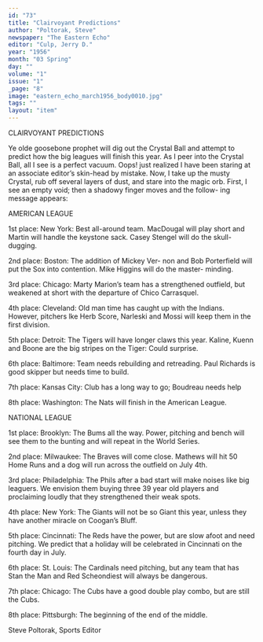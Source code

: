 ```yaml
---
id: "73"
title: "Clairvoyant Predictions"
author: "Poltorak, Steve"
newspaper: "The Eastern Echo"
editor: "Culp, Jerry D."
year: "1956"
month: "03 Spring"
day: ""
volume: "1"
issue: "1"
_page: "8"
image: "eastern_echo_march1956_body0010.jpg"
tags: ""
layout: "item"
---
```

CLAIRVOYANT PREDICTIONS

Ye olde goosebone prophet will dig out the
Crystal Ball and attempt to predict how the big
leagues will finish this year. As I peer into the
Crystal Ball, all I see is a perfect vacuum. Oops!
just realized I have been staring at an associate
editor’s skin-head by mistake. Now, I take up the
musty Crystal, rub off several layers of dust, and
stare into the magic orb. First, I see an empty
void; then a shadowy finger moves and the follow-
ing message appears:

AMERICAN LEAGUE

1st place: New York: Best all-around team.
MacDougal will play short and Martin will
handle the keystone sack. Casey Stengel will
do the skull-dugging.

2nd place: Boston: The addition of Mickey Ver-
non and Bob Porterfield will put the Sox into
contention. Mike Higgins will do the master-
minding.

3rd place: Chicago: Marty Marion’s team has a
strengthened outfield, but weakened at short
with the departure of Chico Carrasquel.

4th place: Cleveland: Old man time has caught
up with the Indians. However, pitchers lke
Herb Score, Narleski and Mossi will keep them
in the first division.

5th place: Detroit: The Tigers will have longer
claws this year. Kaline, Kuenn and Boone are
the big stripes on the Tiger: Could surprise.

6th place: Baltimore: Team needs rebuilding and
retreading. Paul Richards is good skipper but
needs time to build.

7th place: Kansas City: Club has a long way to
go; Boudreau needs help

8th place: Washington: The Nats will finish in
the American League.

NATIONAL LEAGUE

1st place: Brooklyn: The Bums all the way.
Power, pitching and bench will see them to the
bunting and will repeat in the World Series.

2nd place: Milwaukee: The Braves will come
close. Mathews will hit 50 Home Runs and a
dog will run across the outfield on July 4th.

3rd place: Philadelphia: The Phils after a bad
start will make noises like big leaguers. We
envision them buying three 39 year old players
and proclaiming loudly that they strengthened
their weak spots.

4th place: New York: The Giants will not be so
Giant this year, unless they have another
miracle on Coogan’s Bluff.

5th place: Cincinnati: The Reds have the power,
but are slow afoot and need pitching. We
predict that a holiday will be celebrated in
Cincinnati on the fourth day in July.

6th place: St. Louis: The Cardinals need pitching,
but any team that has Stan the Man and Red
Scheondiest will always be dangerous.

7th place: Chicago: The Cubs have a good double
play combo, but are still the Cubs.

8th place: Pittsburgh: The beginning of the end
of the middle.

Steve Poltorak, Sports Editor
